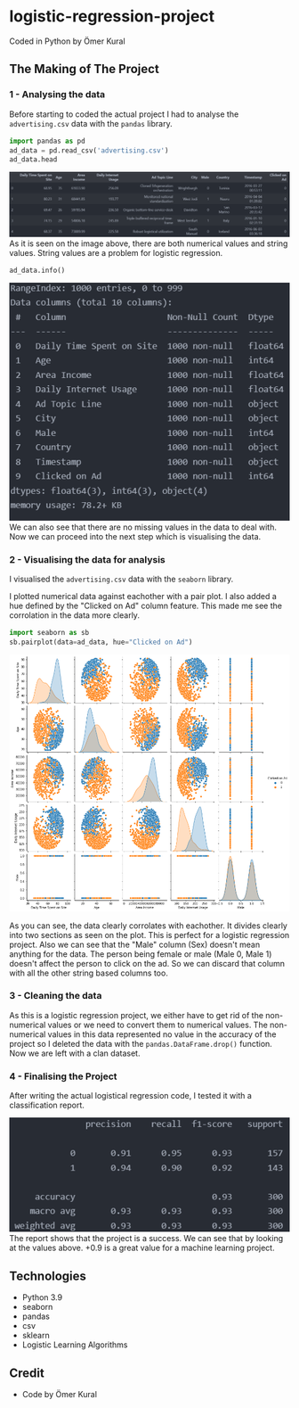 # logistic-regression-project
Coded in Python by Ömer Kural



## The Making of The Project

### 1 - Analysing the data
Before starting to coded the actual project I had to analyse the `advertising.csv` data with the `pandas` library.

```py
import pandas as pd
ad_data = pd.read_csv('advertising.csv')
ad_data.head
```
![head](./Images/head1.png)
As it is seen on the image above, there are both numerical values and string values. String values are a problem for logistic regression.

```py
ad_data.info()
```
![info](./Images/info1.png)
We can also see that there are no missing values in the data to deal with. Now we can proceed into the next step which is visualising the data.

### 2 - Visualising the data for analysis
I visualised the `advertising.csv` data with the `seaborn` library.

I plotted numerical data against eachother with a pair plot. I also added a hue defined by the "Clicked on Ad" column feature. This made me see the corrolation in the data more clearly.

```py
import seaborn as sb
sb.pairplot(data=ad_data, hue="Clicked on Ad")
```
![pairplot](./Images/output1.png)

As you can see, the data clearly corrolates with eachother. It divides clearly into two sections as seen on the plot. This is perfect for a logistic regression project. Also we can see that the "Male" column (Sex) doesn't mean anything for the data. The person being female or male (Male 0, Male 1) doesn't affect the person to click on the ad. So we can discard that column with all the other string based columns too.

### 3 - Cleaning the data
As this is a logistic regression project, we either have to get rid of the non-numerical values or we need to convert them to numerical values. The non-numerical values in this data represented no value in the accuracy of the project so I deleted the data with the `pandas.DataFrame.drop()` function. Now we are left with a clan dataset.

### 4 - Finalising the Project
After writing the actual logistical regression code, I tested it with a classification report.

![report](./Images/classification_report1.png)
The report shows that the project is a success. We can see that by looking at the values above. +0.9 is a great value for a machine learning project.

## Technologies
- Python 3.9
- seaborn
- pandas
- csv
- sklearn
- Logistic Learning Algorithms

## Credit
- Code by Ömer Kural